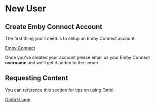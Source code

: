 # New User

## Create Emby Connect Account

The first thing you'll need is to setup an Emby Connect account.

[Emby Connect](reference/emby-connect.md)

Once you've created your account please email us your Emby Connect **username** and we'll get it added to the server.

## Requesting Content

You can reference this section for tips on using Ombi.

[Ombi Usage](user-guide/ombi.md)